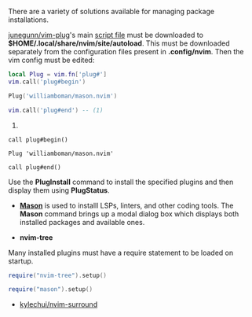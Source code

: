 There are a variety of solutions available for managing package installations.

[junegunn/vim-plug](https://github.com/junegunn/vim-plug)'s main [script file](https://raw.githubusercontent.com/junegunn/vim-plug/master/plug.vim) must be downloaded to **$HOME/.local/share/nvim/site/autoload**.
This must be downloaded separately from the configuration files present in **.config/nvim**.
Then the vim config must be edited:

```lua
local Plug = vim.fn['plug#']
vim.call('plug#begin')

Plug('williamboman/mason.nvim')

vim.call('plug#end') -- (1)
```

1. 
```vimscript
call plug#begin()

Plug 'williamboman/mason.nvim'

call plug#end()
```

Use the **PlugInstall** command to install the specified plugins and then display them using **PlugStatus**.

- [**Mason**](https://github.com/williamboman/mason.nvim) is used to installl LSPs, linters, and other coding tools.
The **Mason** command brings up a modal dialog box which displays both installed packages and available ones.

- **nvim-tree**

Many installed plugins must have a require statement to be loaded on startup.

```lua
require("nvim-tree").setup()

require("mason").setup()
```

- [kylechui/nvim-surround](https://github.com/kylechui/nvim-surround)

